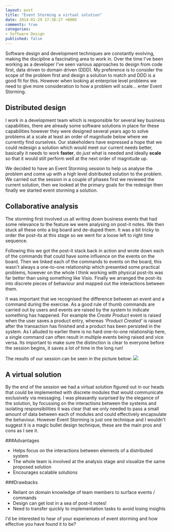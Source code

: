 ```yaml
---
layout: post
title: "Event Storming a virtual solution"
date: 2014-01-29 17:38:27 +0000
comments: true
categories:
- Software Design
published: false
---
```


Software design and development techniques are constantly evolving, making the discipline a fascinating area to work in. Over the time I've been working as a developer I've seen various approaches to design from code first, data driven to domain driven (DDD). My preference is to consider the scope of the problem first and design a solution to match and DDD is a good fit for this. However when looking at enterprise level problems we need to give more consideration to how a problem will scale... enter Event Storming. 

## Distributed design

I work in a development team which is responsible for several key business capabilities, there are already some software solutions in place for these capabilities however they were designed several years ago to solve problems at a scale at least an order of magnitude below where we currently find ourselves. Our stakeholders have expressed a hope that we could redesign a solution which would meet our current needs better, basically it needs to work **faster**, do *just* what is needed and ideally **scale** so that it would still perform well at the next order of magnitude up.

We decided to have an Event Storming session to help us analyse the problem and come up with a high level distributed solution to the problem. We carried out the session in a couple of phases first we reviewed the current solution, then we looked at the primary goals for the redesign then finally we started event storming a solution.

## Collaborative analysis

The storming first involved us all writing down business events that had some relevance to the feature we were analysing on post-it notes. We then stuck all these onto a big board and de-duped them. It was a bit tricky to order the post-its at this stage so we went for a loose left to right time sequence.

Following this we got the post-it stack back in action and wrote down each of the commands that could have some influence on the events on the board. Then we linked each of the commands to events on the board, this wasn't always a one-to-one relationship which presented some practical problems, however on the whole I think working with physical post-its was far better than using something like Visio. Finally we arranged the post-its into discrete pieces of behaviour and mapped out the interactions between them.  

It was important that we recognised the difference between an event and a command during the exercise. As a good rule of thumb commands are carried out by users and events are raised by the system to indicate something has happened. For example the *Create Product* event is raised when the user saves a product entry, whereas *'Product Created'* is raised after the transaction has finished and a product has been persisted in the system. As I alluded to earlier there is no hard one-to-one relationship here, a single command can often result in multiple events being raised and vice versa. Its important to make sure the distinction is clear to everyone before the session begins, it saves a lot of time in the long run!  

The results of our session can be seen in the picture below:
<img src="http://imageshack.com/a/img34/1388/bbid.jpg" class="alignleft" alttext="Octopress Logo"  />

## A virtual solution

By the end of the session we had a virtual solution figured out in our heads that could be implemented with discrete modules that would communicate exclusively via messaging. I was pleasantly surprised by the elegance of the solution, by focussing on the interactions between the systems and isolating responsibilities it was clear that we only needed to pass a small amount of data between each of modules and could effectively encapsulate the behaviour. However Event Storming is just one technique and I wouldn't suggest it is a magic bullet design technique, these are the main pros and cons as I see it.

###Advantages

- Helps focus on the interactions between elements of a distributed system
- The whole team is involved at the analysis stage and visualize the same proposed solution
- Encourages scalable solutions

###Drawbacks

- Reliant on domain knowledge of team members to surface events / commands 
- Design can get lost in a sea of post-it notes!
- Need to transfer quickly to implementation tasks to avoid losing insights 

I'd be interested to hear of your experiences of event storming and how effective you have found it to be?





    
  

          




